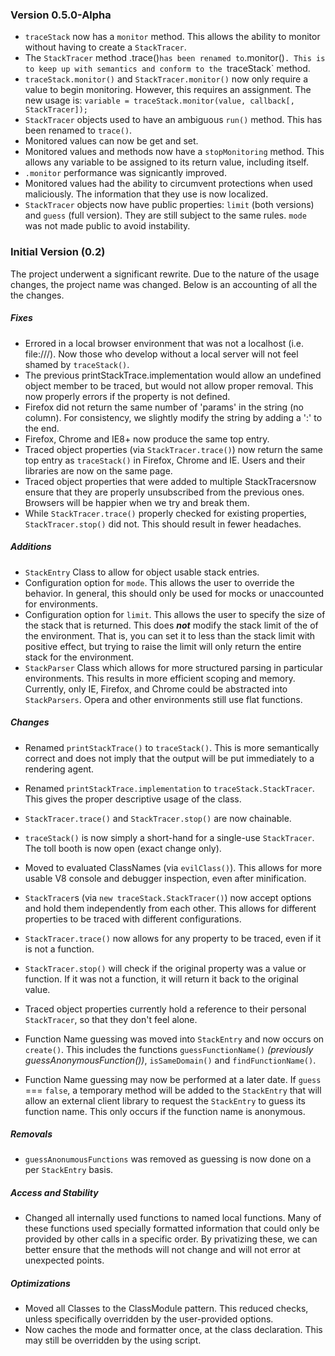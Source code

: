 ### Version 0.5.0-Alpha

* `traceStack` now has a `monitor` method. This allows the ability to monitor without having to create a `StackTracer`.
* The `StackTracer` method .trace()` has been renamed to `.monitor()`. This is to keep up with semantics and conform to the `traceStack` method.
* `traceStack.monitor()` and `StackTracer.monitor()` now only require a value to begin monitoring. However, this requires an assignment. The new usage is: `variable = traceStack.monitor(value, callback[, StackTracer]);`
* `StackTracer` objects used to have an ambiguous `run()` method. This has been renamed to `trace()`.
* Monitored values can now be get and set.
* Monitored values and methods now have a `stopMonitoring` method. This allows any variable to be assigned to its return value, including itself.
* `.monitor` performance was signicantly improved.
* Monitored values had the ability to circumvent protections when used maliciously. The information that they use is now localized.
* `StackTracer` objects now have public properties: `limit` (both versions) and `guess` (full version). They are still subject to the same rules. `mode` was not made public to avoid instability.

### Initial Version (0.2)

The project underwent a significant rewrite. Due to the nature of the usage changes, the project name was changed. Below is an accounting of all the the changes.

##### Fixes

* Errored in a local browser environment that was not a localhost (i.e. file:///). Now those who develop without a local server will not feel shamed by `traceStack()`.
* The previous printStackTrace.implementation would allow an undefined object member to be traced, but would not allow proper removal. This now properly errors if the property is not defined.
* Firefox did not return the same number of 'params' in the string (no column). For consistency, we slightly modify the string by adding a ':' to the end.
* Firefox, Chrome and IE8+ now produce the same top entry. 
* Traced object properties (via `StackTracer.trace()`) now return the same top entry as `traceStack()` in Firefox, Chrome and IE. Users and their libraries are now on the same page.
* Traced object properties that were added to multiple StackTracersnow ensure that they are properly unsubscribed from the previous ones. Browsers will be happier when we try and break them.
* While `StackTracer.trace()` properly checked for existing properties, `StackTracer.stop()` did not. This should result in fewer headaches.


##### Additions

* `StackEntry` Class to allow for object usable stack entries.
* Configuration option for `mode`. This allows the user to override the behavior. In general, this should only be used for mocks or unaccounted for environments.
* Configuration option for `limit`. This allows the user to specify the size of the stack that is returned. This does ***not*** modify the stack limit of the of the environment. That is, you can set it to less than the stack limit with positive effect, but trying to raise the limit will only return the entire stack for the environment.
* `StackParser` Class which allows for more structured parsing in particular environments. This results in more efficient scoping and memory. Currently, only IE, Firefox, and Chrome could be abstracted into `StackParsers`. Opera and other environments still use flat functions.

##### Changes

* Renamed `printStackTrace()` to `traceStack()`. This is more semantically correct and does not imply that the output will be put immediately to a rendering agent.
* Renamed `printStackTrace.implementation` to `traceStack.StackTracer`. This gives the proper descriptive usage of the class.
* `StackTracer.trace()` and `StackTracer.stop()` are now chainable.
* `traceStack()` is now simply a short-hand for a single-use `StackTracer`. The toll booth is now open (exact change only).

* Moved to evaluated ClassNames (via `evilClass()`).  This allows for more usable V8 console and debugger inspection, even after minification.

* `StackTracer`s (via `new traceStack.StackTracer()`) now accept options and hold them independently from each other. This allows for different properties to be traced with different configurations.
* `StackTracer.trace()` now allows for any property to be traced, even if it is not a function.
* `StackTracer.stop()` will check if the original property was a value or function. If it was not a function, it will return it back to the original value.
* Traced object properties currently hold a reference to their personal `StackTracer`, so that they don't feel alone.

* Function Name guessing was moved into `StackEntry` and now occurs on `create()`. This includes the functions `guessFunctionName()` *(previously guessAnonymousFunction())*, `isSameDomain()` and `findFunctionName()`.
* Function Name guessing may now be performed at a later date. If `guess` === `false`, a temporary method will be added to the `StackEntry` that will allow an external client library to request the `StackEntry` to guess its function name. This only occurs if the function name is anonymous.

##### Removals

* `guessAnonumousFunctions` was removed as guessing is now done on a per `StackEntry` basis.

##### Access and Stability

* Changed all internally used functions to named local functions. Many of these functions used specially formatted information that could only be provided by other calls in a specific order. By privatizing these, we can better ensure that the methods will not change and will not error at unexpected points.

##### Optimizations

* Moved all Classes to the ClassModule pattern. This reduced checks, unless specifically overridden by the user-provided options.
* Now caches the mode and formatter once, at the class declaration. This may still be overridden by the using script.